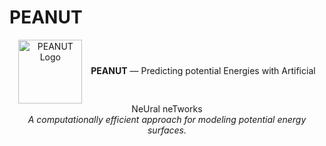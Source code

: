 # PEANUT

<p align="center">
  <img src="https://github.com/user-attachments/assets/df36443e-af81-4ff5-acbb-35521bc64a5f" alt="PEANUT Logo" width="102" height="102" style="vertical-align:middle; margin-right:10px;">
  <b>PEANUT</b> — Predicting potential Energies with Artificial NeUral neTworks<br>
  <i>A computationally efficient approach for modeling potential energy surfaces.</i>
</p>
